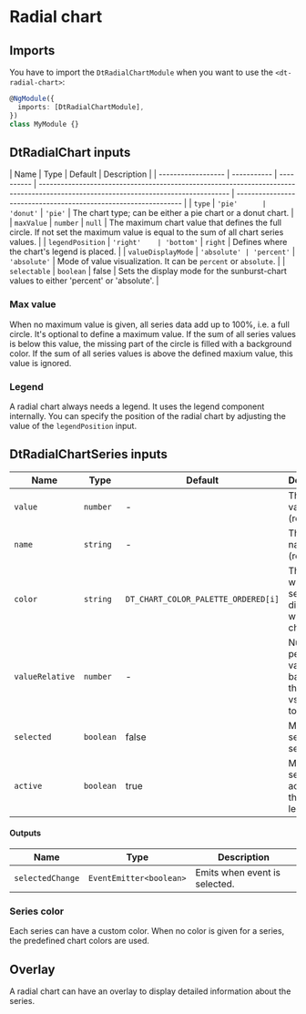 # Radial chart

<ba-ux-snippet name="radial-chart-intro"></ba-ux-snippet>

<ba-ux-snippet name="radial-chart-pie"></ba-ux-snippet>

<ba-live-example name="DtExampleRadialChartDefaultPie"></ba-live-example>

<ba-ux-snippet name="radial-chart-donut"></ba-ux-snippet>

<ba-live-example name="DtExampleRadialChartDefaultDonut"></ba-live-example>

## Imports

You have to import the `DtRadialChartModule` when you want to use the
`<dt-radial-chart>`:

```typescript
@NgModule({
  imports: [DtRadialChartModule],
})
class MyModule {}
```

## DtRadialChart inputs

| Name               | Type        | Default    | Description                                                                                                                        |
| ------------------ | ----------- | ---------- | ---------------------------------------------------------------------------------------------------------------------------------- | --------------------------------------------------------------- |
| `type`             | `'pie'      | 'donut'`   | `'pie'`                                                                                                                            | The chart type; can be either a pie chart or a donut chart.     |
| `maxValue`         | `number`    | `null`     | The maximum chart value that defines the full circle. If not set the maximum value is equal to the sum of all chart series values. |
| `legendPosition`   | `'right'    | 'bottom'`  | `right`                                                                                                                            | Defines where the chart's legend is placed.                     |
| `valueDisplayMode` | `'absolute' | 'percent'` | `'absolute'`                                                                                                                       | Mode of value visualization. It can be `percent` or `absolute`. |
| `selectable`       | `boolean`   | false      | Sets the display mode for the sunburst-chart values to either 'percent' or 'absolute'.                                             |

### Max value

When no maximum value is given, all series data add up to 100%, i.e. a full
circle. It's optional to define a maximum value. If the sum of all series values
is below this value, the missing part of the circle is filled with a background
color. If the sum of all series values is above the defined maxium value, this
value is ignored.

<ba-live-example name="DtExampleRadialChartMaxValue"></ba-live-example>

### Legend

A radial chart always needs a legend. It uses the legend component internally.
You can specify the position of the radial chart by adjusting the value of the
`legendPosition` input.

<ba-live-example name="DtExampleRadialChartLegend"></ba-live-example>

## DtRadialChartSeries inputs

| Name            | Type      | Default                             | Description                                                      |
| --------------- | --------- | ----------------------------------- | ---------------------------------------------------------------- |
| `value`         | `number`  | -                                   | The series value (required).                                     |
| `name`          | `string`  | -                                   | The series name (required).                                      |
| `color`         | `string`  | `DT_CHART_COLOR_PALETTE_ORDERED[i]` | The color in which the series is displayed within the chart.     |
| `valueRelative` | `number`  | -                                   | Numeric percentage value based on this node vs sum of top level. |
| `selected`      | `boolean` | false                               | Marks series as selected.                                        |
| `active`        | `boolean` | true                                | Marks series as activated through legend.                        |

#### Outputs

| Name             | Type                    | Description                   |
| ---------------- | ----------------------- | ----------------------------- |
| `selectedChange` | `EventEmitter<boolean>` | Emits when event is selected. |

### Series color

Each series can have a custom color. When no color is given for a series, the
predefined chart colors are used.

<ba-live-example name="DtExampleRadialChartCustomColors"></ba-live-example>

## Overlay

A radial chart can have an overlay to display detailed information about the
series.

<ba-live-example name="DtExampleRadialChartOverlay"></ba-live-example>

